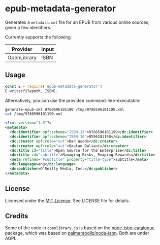 # epub-metadata-generator

Generates a `metadata.xml` file for an EPUB from various online sources, given a few identifiers.

Currently supports the following:

|Provider|Input|
|--------|-----|
|OpenLibrary|ISBN|

## Usage

```javascript
const E = require('epub-metadata-generator')
E.write(filepath, ISBN);
```

Alternatively, you can use the provided command-line-executable:

```sh
generate-epub-xml 9780596101190 /tmp/9780596101190.xml
cat /tmp/9780596101190.xml
```

```xml
<?xml version="1.0"?>
<metadata>
  <dc:identifier opf:scheme="ISBN-13">9780596101190</dc:identifier>
  <dc:identifier opf:scheme="ISBN-10">0596101198</dc:identifier>
  <dc:creator opf:role="aut">Dan Woods</dc:creator>
  <dc:creator opf:role="aut">Gautam Guliani</dc:creator>
  <dc:title id="title">Open Source for the Enterprise</dc:title>
  <dc:title id="subtitle">Managing Risks, Reaping Rewards</dc:title>
  <meta refines="#subtitle" property="title-type">subtitle</meta>
  <dc:language>eng</dc:language>
  <dc:publisher>O'Reilly Media, Inc.</dc:publisher>
</metadata>
```

## License

Licensed under the [MIT License](https://nemo.mit-license.org/). See LICENSE file for details.

## Credits

Some of the code in `openlibrary.js` is based on the [node-isbn-catalogue](https://www.npmjs.com/package/node-isbn-catalogue) package, which was based on [palmerabollo/node-isbn](https://github.com/palmerabollo/node-isbn). Both are under AGPL.
